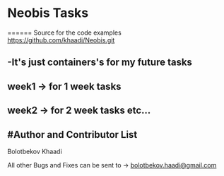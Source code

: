 # Neobis Tasks
======
Source for the code examples
https://github.com/khaadi/Neobis.git

## -It's just containers's for my future tasks
## week1 -> for 1 week tasks 
## week2 -> for 2 week tasks etc...

#Author and Contributor List
-----------------------------
Bolotbekov Khaadi

All other Bugs and Fixes can be sent to 
-> bolotbekov.haadi@gmail.com
